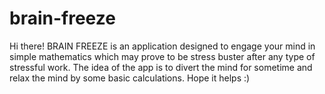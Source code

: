 # brain-freeze
Hi there!
BRAIN FREEZE is an application designed to engage your mind in simple mathematics which may prove to be stress buster after any type of stressful work. The idea of the app is to divert the mind for sometime and relax the mind by some basic calculations. Hope it helps :)
